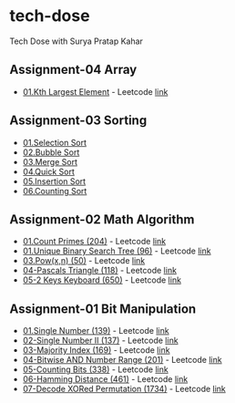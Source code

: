 # tech-dose

Tech Dose with Surya Pratap Kahar

## Assignment-04 Array

- [01.Kth Largest Element](./Assignment-04/01-KthLargestElement/) - Leetcode [link](https://leetcode.com/problems/kth-largest-element-in-an-array/)

## Assignment-03 Sorting

- [01.Selection Sort](./Assignment-03/01-SelectionSort/)
- [02.Bubble Sort](./Assignment-03/02-BubbleSort/)
- [03.Merge Sort](./Assignment-03/03-MergeSort/)
- [04.Quick Sort](./Assignment-03/04-QuickSort/)
- [05.Insertion Sort](./Assignment-03/05-InstertionSort/)
- [06.Counting Sort](./Assignment-03/06-CountingSort/)

## Assignment-02 Math Algorithm

- [01.Count Primes (204)](<./Assignment-02/01-CountPrime(204)/>) - Leetcode [link](https://leetcode.com/problems/count-primes/)
- [01.Unique Binary Search Tree (96)](<./Assignment-02/02-UniqueBinarySearchTree(96)//>) - Leetcode [link](https://leetcode.com/problems/unique-binary-search-trees/)
- [03.Pow(x,n) (50)](<./Assignment-02/03-Pow(x,y)(50)/>) - Leetcode [link](https://leetcode.com/problems/powx-n/)
- [04-Pascals Triangle (118)](<./Assignment-02/04-PascalsTriangle(118)/>) - Leetcode [link](https://leetcode.com/problems/pascals-triangle/)
- [05-2 Keys Keyboard (650)](<./Assignment-02/05-2KeysKeyboard(650)/>) - Leetcode [link](https://leetcode.com/problems/2-keys-keyboard/)

## Assignment-01 Bit Manipulation

- [01.Single Number (139)](<./Assignment-01/01-SingleNumber(136)/>) - Leetcode [link](https://leetcode.com/problems/single-number/)
- [02-Single Number II (137)](<./Assignment-01/02-SingleNumber-II(137)/>) - Leetcode [link](https://leetcode.com/problems/single-number-ii/)
- [03-Majority Index (169)](<./Assignment-01/03-MajorityElement(169)/>) - Leetcode [link](https://leetcode.com/problems/majority-element/)
- [04-Bitwise AND Number Range (201)](<./Assignment-01/04-Bitwise AND Number Range(201)/>) - Leetcode [link](https://leetcode.com/problems/bitwise-and-of-numbers-range/)
- [05-Counting Bits (338)](<./Assignment-01/05-Counting-Bits(338)/>) - Leetcode [link](https://leetcode.com/problems/counting-bits/)
- [06-Hamming Distance (461)](<./Assignment-01/06-HammingDistance(461)/>) - Leetcode [link](https://leetcode.com/problems/hamming-distance/)
- [07-Decode XORed Permutation (1734)](<./Assignment-01/07-XORedPermutation(1734)/>) - Leetcode [link](https://leetcode.com/problems/decode-xored-permutation/)

